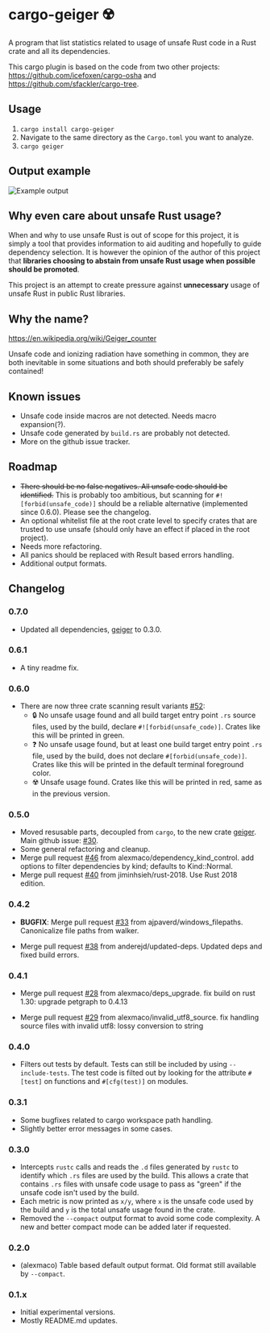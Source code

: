 cargo-geiger ☢️ 
===============

A program that list statistics related to usage of unsafe Rust code in a Rust
crate and all its dependencies.

This cargo plugin is based on the code from two other projects:
<https://github.com/icefoxen/cargo-osha> and
<https://github.com/sfackler/cargo-tree>.


Usage
-----

1. `cargo install cargo-geiger`
2. Navigate to the same directory as the `Cargo.toml` you want to analyze.
3. `cargo geiger`


Output example
--------------

![Example output](https://user-images.githubusercontent.com/3704611/53132247-845f7080-356f-11e9-9c76-a9498d4a744b.png)


Why even care about unsafe Rust usage?
--------------------------------------

When and why to use unsafe Rust is out of scope for this project, it is simply
a tool that provides information to aid auditing and hopefully to guide
dependency selection. It is however the opinion of the author of this project
that __libraries choosing to abstain from unsafe Rust usage when possible should
be promoted__.

This project is an attempt to create pressure against __unnecessary__ usage of
unsafe Rust in public Rust libraries.


Why the name?
-------------

<https://en.wikipedia.org/wiki/Geiger_counter>

Unsafe code and ionizing radiation have something in common, they are both
inevitable in some situations and both should preferably be safely contained!


Known issues
------------

 - Unsafe code inside macros are not detected. Needs macro expansion(?).
 - Unsafe code generated by `build.rs` are probably not detected.
 - More on the github issue tracker.


Roadmap
-------

 - ~~There should be no false negatives. All unsafe code should be
   identified.~~ This is probably too ambitious, but scanning for
   `#![forbid(unsafe_code)]` should be a reliable alternative (implemented since
   0.6.0). Please see the changelog.
 - An optional whitelist file at the root crate level to specify crates that are
   trusted to use unsafe (should only have an effect if placed in the root
   project).
 - Needs more refactoring.
 - All panics should be replaced with Result based errors handling.
 - Additional output formats.


Changelog
---------

### 0.7.0
 - Updated all dependencies, [geiger] to 0.3.0.

### 0.6.1
 - A tiny readme fix.

### 0.6.0
 - There are now three crate scanning result variants [#52]:
   - 🔒 No unsafe usage found and all build target entry point `.rs` source
     files, used by the build, declare `#![forbid(unsafe_code)]`. Crates like
     this will be printed in green.
   - ❓ No unsafe usage found, but at least one build target entry point `.rs`
     file, used by the build, does not declare `#[forbid(unsafe_code)]`.  Crates
     like this will be printed in the default terminal foreground color.
   - ☢️  Unsafe usage found. Crates like this will be printed in red, same as in
     the previous version.

### 0.5.0
 - Moved resusable parts, decoupled from `cargo`, to the new crate
   [geiger]. Main github issue: [#30].
 - Some general refactoring and cleanup.
 - Merge pull request [#46] from alexmaco/dependency_kind_control. add options
   to filter dependencies by kind; defaults to Kind::Normal.
 - Merge pull request [#40] from jiminhsieh/rust-2018. Use Rust 2018 edition.

### 0.4.2
 - __BUGFIX__: Merge pull request [#33] from ajpaverd/windows_filepaths.
   Canonicalize file paths from walker.

 - Merge pull request [#38] from anderejd/updated-deps. Updated deps and fixed
   build errors.

### 0.4.1
 - Merge pull request [#28] from alexmaco/deps_upgrade. fix build on rust 1.30:
   upgrade petgraph to 0.4.13

 - Merge pull request [#29] from alexmaco/invalid_utf8_source. fix handling
   source files with invalid utf8: lossy conversion to string

### 0.4.0
 - Filters out tests by default. Tests can still be included by using
   `--include-tests`. The test code is filted out by looking for the attribute
   `#[test]` on functions and `#[cfg(test)]` on modules.

### 0.3.1
 - Some bugfixes related to cargo workspace path handling.
 - Slightly better error messages in some cases.

### 0.3.0
 - Intercepts `rustc` calls and reads the `.d` files generated by `rustc` to
   identify which `.rs` files are used by the build. This allows a crate that
   contains `.rs` files with unsafe code usage to pass as "green" if the unsafe
   code isn't used by the build.
 - Each metric is now printed as `x/y`, where `x` is the unsafe code used by the
   build and `y` is the total unsafe usage found in the crate.
 - Removed the `--compact` output format to avoid some code complexity. A new
   and better compact mode can be added later if requested.

### 0.2.0
 - (alexmaco) Table based default output format. Old format still available by
   `--compact`.

### 0.1.x
 - Initial experimental versions.
 - Mostly README.md updates.

[#28]: https://github.com/anderejd/cargo-geiger/issues/28
[#29]: https://github.com/anderejd/cargo-geiger/issues/29
[#30]: https://github.com/anderejd/cargo-geiger/issues/30
[#33]: https://github.com/anderejd/cargo-geiger/issues/33
[#38]: https://github.com/anderejd/cargo-geiger/issues/38
[#40]: https://github.com/anderejd/cargo-geiger/issues/40
[#46]: https://github.com/anderejd/cargo-geiger/issues/46
[#52]: https://github.com/anderejd/cargo-geiger/issues/52
[geiger]: https://crates.io/crates/geiger

